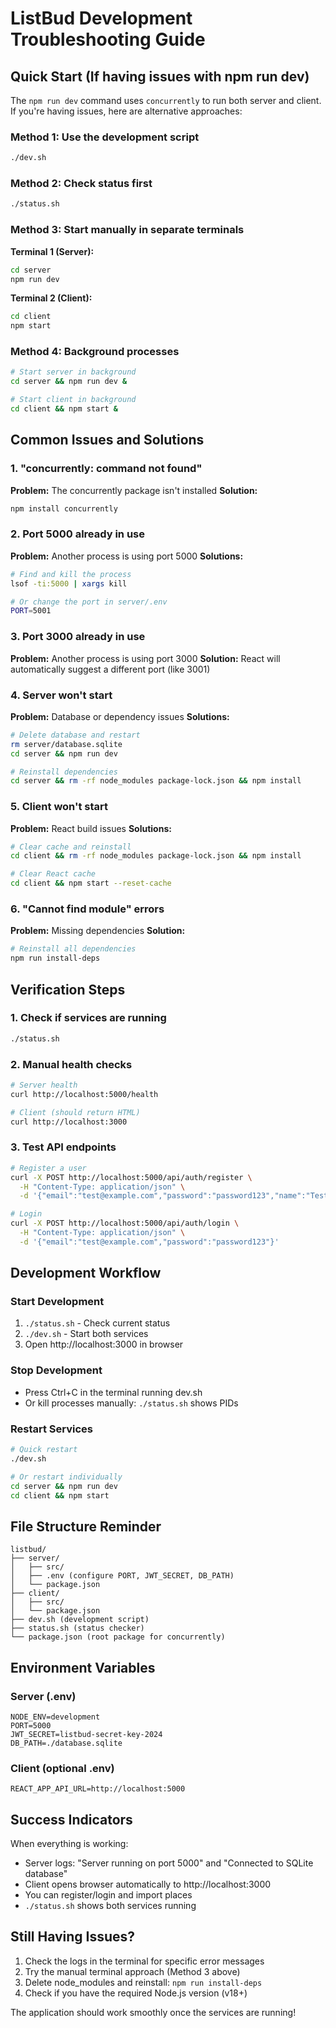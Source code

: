 # ListBud Development Troubleshooting Guide

## Quick Start (If having issues with npm run dev)

The `npm run dev` command uses `concurrently` to run both server and client. If you're having issues, here are alternative approaches:

### Method 1: Use the development script
```bash
./dev.sh
```

### Method 2: Check status first
```bash
./status.sh
```

### Method 3: Start manually in separate terminals

**Terminal 1 (Server):**
```bash
cd server
npm run dev
```

**Terminal 2 (Client):**
```bash
cd client
npm start
```

### Method 4: Background processes
```bash
# Start server in background
cd server && npm run dev &

# Start client in background
cd client && npm start &
```

## Common Issues and Solutions

### 1. "concurrently: command not found"
**Problem:** The concurrently package isn't installed
**Solution:**
```bash
npm install concurrently
```

### 2. Port 5000 already in use
**Problem:** Another process is using port 5000
**Solutions:**
```bash
# Find and kill the process
lsof -ti:5000 | xargs kill

# Or change the port in server/.env
PORT=5001
```

### 3. Port 3000 already in use
**Problem:** Another process is using port 3000
**Solution:** React will automatically suggest a different port (like 3001)

### 4. Server won't start
**Problem:** Database or dependency issues
**Solutions:**
```bash
# Delete database and restart
rm server/database.sqlite
cd server && npm run dev

# Reinstall dependencies
cd server && rm -rf node_modules package-lock.json && npm install
```

### 5. Client won't start
**Problem:** React build issues
**Solutions:**
```bash
# Clear cache and reinstall
cd client && rm -rf node_modules package-lock.json && npm install

# Clear React cache
cd client && npm start --reset-cache
```

### 6. "Cannot find module" errors
**Problem:** Missing dependencies
**Solution:**
```bash
# Reinstall all dependencies
npm run install-deps
```

## Verification Steps

### 1. Check if services are running
```bash
./status.sh
```

### 2. Manual health checks
```bash
# Server health
curl http://localhost:5000/health

# Client (should return HTML)
curl http://localhost:3000
```

### 3. Test API endpoints
```bash
# Register a user
curl -X POST http://localhost:5000/api/auth/register \
  -H "Content-Type: application/json" \
  -d '{"email":"test@example.com","password":"password123","name":"Test User"}'

# Login
curl -X POST http://localhost:5000/api/auth/login \
  -H "Content-Type: application/json" \
  -d '{"email":"test@example.com","password":"password123"}'
```

## Development Workflow

### Start Development
1. `./status.sh` - Check current status
2. `./dev.sh` - Start both services
3. Open http://localhost:3000 in browser

### Stop Development
- Press Ctrl+C in the terminal running dev.sh
- Or kill processes manually: `./status.sh` shows PIDs

### Restart Services
```bash
# Quick restart
./dev.sh

# Or restart individually
cd server && npm run dev
cd client && npm start
```

## File Structure Reminder

```
listbud/
├── server/
│   ├── src/
│   ├── .env (configure PORT, JWT_SECRET, DB_PATH)
│   └── package.json
├── client/
│   ├── src/
│   └── package.json
├── dev.sh (development script)
├── status.sh (status checker)
└── package.json (root package for concurrently)
```

## Environment Variables

### Server (.env)
```
NODE_ENV=development
PORT=5000
JWT_SECRET=listbud-secret-key-2024
DB_PATH=./database.sqlite
```

### Client (optional .env)
```
REACT_APP_API_URL=http://localhost:5000
```

## Success Indicators

When everything is working:
- Server logs: "Server running on port 5000" and "Connected to SQLite database"
- Client opens browser automatically to http://localhost:3000
- You can register/login and import places
- `./status.sh` shows both services running

## Still Having Issues?

1. Check the logs in the terminal for specific error messages
2. Try the manual terminal approach (Method 3 above)
3. Delete node_modules and reinstall: `npm run install-deps`
4. Check if you have the required Node.js version (v18+)

The application should work smoothly once the services are running!
